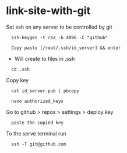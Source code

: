 # link-site-with-git

Set ssh on any server to be controlled by git

```
  ssh-keygen -t rsa -b 4096 -C "github"
```
```
  Copy paste [/root/.ssh/id_server] && enter
```
- Will create to files in .ssh
```
  cd .ssh
```
Copy key
```
  cat id_server.pub | pbcopy
```
```
  nano authorized_keys
```
Go to github > repos > settings > deploy key
```
  paste the copied key
```
To the serve terminal run
```
  ssh -T git@github.com
```
